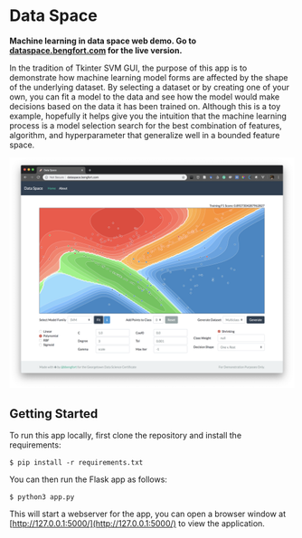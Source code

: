 # Data Space

**Machine learning in data space web demo. Go to [dataspace.bengfort.com](http://dataspace.bengfort.com) for the live version.**

In the tradition of Tkinter SVM GUI, the purpose of this app is to demonstrate how machine learning model forms are affected by the shape of the underlying dataset. By selecting a dataset or by creating one of your own, you can fit a model to the data and see how the model would make decisions based on the data it has been trained on. Although this is a toy example, hopefully it helps give you the intuition that the machine learning process is a model selection search for the best combination of features, algorithm, and hyperparameter that generalize well in a bounded feature space.

![Screenshot](static/img/screenshot.png)

## Getting Started

To run this app locally, first clone the repository and install the requirements:

    $ pip install -r requirements.txt

You can then run the Flask app as follows:

    $ python3 app.py

This will start a webserver for the app, you can open a browser window at [http://127.0.0.1:5000/](http://127.0.0.1:5000/) to view the application.